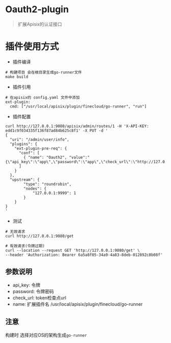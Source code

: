 # Oauth2-plugin

> 扩展Apisix的认证接口

# 插件使用方式
- 插件编译
```shell
# 构建项目 会在根目录生成go-runner文件
make build

```

- 插件引用

```shell
# 在apisix的 config.yaml 文件中添加
ext-plugin:
  cmd: ["/usr/local/apisix/plugin/finecloud/go-runner", "run"]
```

- 插件配置

```shell
curl http://127.0.0.1:9080/apisix/admin/routes/1 -H 'X-API-KEY: edd1c9f034335f136f87ad84b625c8f1' -X PUT -d '
{
  "uri": "/admin/user/info",
  "plugins": {
    "ext-plugin-pre-req": {
      "conf": [
        { "name": "Oauth2", "value":"{\"api_key\":\"app\",\"password\":\"app\",\"check_url\":\"http://127.0.0.1:9999/auth/oauth/check_token\"}"}
      ]
    }
  },
  "upstream": {
        "type": "roundrobin",
        "nodes": {
            "127.0.0.1:9999": 1
        }
    }
}
'
```
- 测试

```shell
# 无效请求
curl http://127.0.0.1:9080/get

# 有效请求(令牌过期)
curl --location --request GET 'http://127.0.0.1:9080/get' \
--header 'Authorization: Bearer 6a5a8f05-34a9-4a83-8deb-012892c8b08f'
```

## 参数说明

- api_key: 令牌
- password: 令牌密码
- check_url: token检查点url
- name: 扩展插件名
  /usr/local/apisix/plugin/finecloud/go-runner

## 注意

构建时 选择对应OS的架构生成`go-runner`